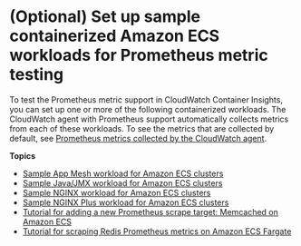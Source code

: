 # \(Optional\) Set up sample containerized Amazon ECS workloads for Prometheus metric testing<a name="ContainerInsights-Prometheus-Sample-Workloads-ECS"></a>

To test the Prometheus metric support in CloudWatch Container Insights, you can set up one or more of the following containerized workloads\. The CloudWatch agent with Prometheus support automatically collects metrics from each of these workloads\. To see the metrics that are collected by default, see [Prometheus metrics collected by the CloudWatch agent](ContainerInsights-Prometheus-metrics.md)\.

**Topics**
+ [Sample App Mesh workload for Amazon ECS clusters](ContainerInsights-Prometheus-Sample-Workloads-ECS-appmesh.md)
+ [Sample Java/JMX workload for Amazon ECS clusters](ContainerInsights-Prometheus-Sample-Workloads-ECS-javajmx.md)
+ [Sample NGINX workload for Amazon ECS clusters](ContainerInsights-Prometheus-Setup-nginx-ecs.md)
+ [Sample NGINX Plus workload for Amazon ECS clusters](ContainerInsights-Prometheus-Setup-nginx-plus-ecs.md)
+ [Tutorial for adding a new Prometheus scrape target: Memcached on Amazon ECS](ContainerInsights-Prometheus-Setup-memcached-ecs.md)
+ [Tutorial for scraping Redis Prometheus metrics on Amazon ECS Fargate](ContainerInsights-Prometheus-Setup-redis-ecs.md)